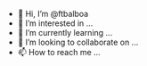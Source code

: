 - 👋 Hi, I’m @ftbalboa
- 👀 I’m interested in ...
- 🌱 I’m currently learning ...
- 💞️ I’m looking to collaborate on ...
- 📫 How to reach me ...

<!---
ftbalboa/ftbalboa is a ✨ special ✨ repository because its `README.md` (this file) appears on your GitHub profile.
You can click the Preview link to take a look at your changes.
--->
